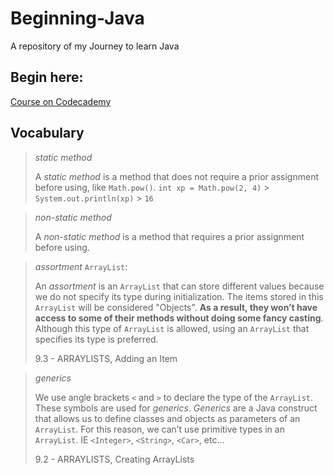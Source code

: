 # Beginning-Java
A repository of my Journey to learn Java

## Begin here:
[Course on Codecademy](https://www.codecademy.com/learn)

## Vocabulary

> _static method_
>
> A _static method_ is a method that does not require a prior assignment before using, like `Math.pow()`. 
> `int xp = Math.pow(2, 4)` > `System.out.println(xp)` > `16`

> _non-static method_
>
> A _non-static method_ is a method that requires a prior assignment before using. 

> _assortment_ `ArrayList`: 
>
> An _assortment_ is an `ArrayList` that can store different values because we do not specify its type during initialization. The items stored in this `ArrayList` will be considered "Objects". **As a result, they won’t have access to some of their methods without doing some fancy casting**. Although this type of `ArrayList` is allowed, using an `ArrayList` that specifies its type is preferred.
>
> 9.3 - ARRAYLISTS, Adding an Item

> _generics_ 
>
> We use angle brackets `<` and `>` to declare the type of the `ArrayList`. These symbols are used for _generics_. _Generics_ are a Java construct that allows us to define classes and objects as parameters of an `ArrayList`. For this reason, we can’t use primitive types in an `ArrayList`. IE `<Integer>`, `<String>`, `<Car>`, etc...
>
> 9.2 - ARRAYLISTS, Creating ArrayLists
